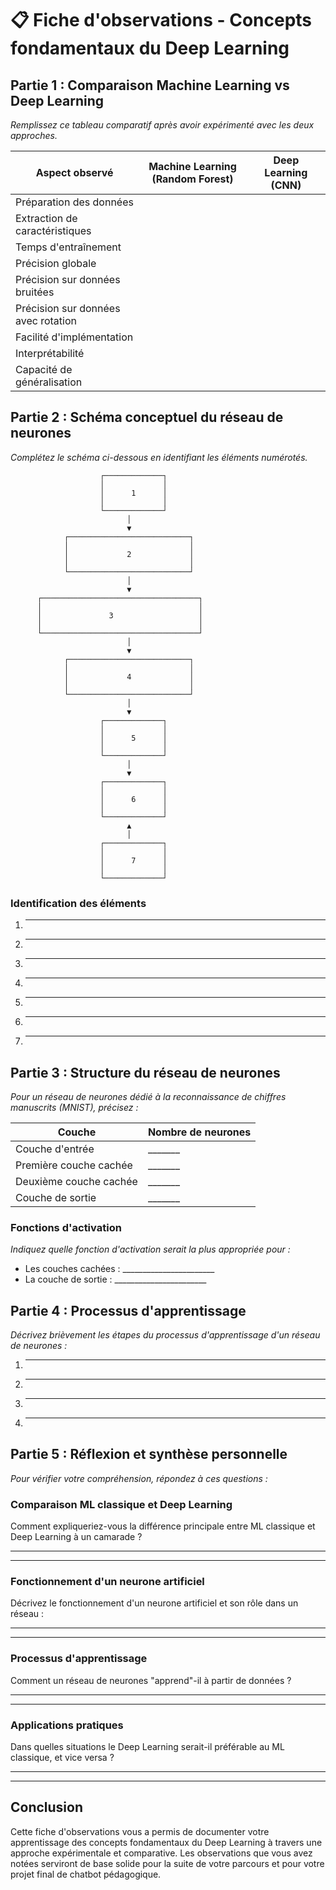 # 📋 Fiche d'observations - Concepts fondamentaux du Deep Learning


## Partie 1 : Comparaison Machine Learning vs Deep Learning

*Remplissez ce tableau comparatif après avoir expérimenté avec les deux approches.*

| Aspect observé | Machine Learning (Random Forest) | Deep Learning (CNN) |
|----------------|----------------------------------|---------------------|
| Préparation des données | | |
| Extraction de caractéristiques | | |
| Temps d'entraînement | | |
| Précision globale | | |
| Précision sur données bruitées | | |
| Précision sur données avec rotation | | |
| Facilité d'implémentation | | |
| Interprétabilité | | |
| Capacité de généralisation | | |

## Partie 2 : Schéma conceptuel du réseau de neurones

*Complétez le schéma ci-dessous en identifiant les éléments numérotés.*

```
                    ┌─────────────┐
                    │             │
                    │      1      │
                    │             │
                    └─────────────┘
                          │
                          ▼
            ┌───────────────────────────┐
            │                           │
            │             2             │
            │                           │
            └───────────────────────────┘
                          │
                          ▼
      ┌───────────────────────────────────┐
      │                                   │
      │               3                   │
      │                                   │
      └───────────────────────────────────┘
                          │
                          ▼
            ┌───────────────────────────┐
            │                           │
            │             4             │
            │                           │
            └───────────────────────────┘
                          │
                          ▼
                    ┌─────────────┐
                    │             │
                    │      5      │
                    │             │
                    └─────────────┘
                          │
                          ▼
                    ┌─────────────┐
                    │             │
                    │      6      │
                    │             │
                    └─────────────┘
                          ▲
                          │
                    ┌─────────────┐
                    │             │
                    │      7      │
                    │             │
                    └─────────────┘
```

### Identification des éléments

1. ________________________________
2. ________________________________
3. ________________________________
4. ________________________________
5. ________________________________
6. ________________________________
7. ________________________________

## Partie 3 : Structure du réseau de neurones

*Pour un réseau de neurones dédié à la reconnaissance de chiffres manuscrits (MNIST), précisez :*

| Couche | Nombre de neurones |
|--------|-------------------|
| Couche d'entrée | _______ |
| Première couche cachée | _______ |
| Deuxième couche cachée | _______ |
| Couche de sortie | _______ |

### Fonctions d'activation

*Indiquez quelle fonction d'activation serait la plus appropriée pour :*

- Les couches cachées : _______________________
- La couche de sortie : _______________________

## Partie 4 : Processus d'apprentissage

*Décrivez brièvement les étapes du processus d'apprentissage d'un réseau de neurones :*

1. _________________________________________________________________

2. _________________________________________________________________

3. _________________________________________________________________

4. _________________________________________________________________

## Partie 5 : Réflexion et synthèse personnelle

*Pour vérifier votre compréhension, répondez à ces questions :*

### Comparaison ML classique et Deep Learning

Comment expliqueriez-vous la différence principale entre ML classique et Deep Learning à un camarade ?

_________________________________________________________________

_________________________________________________________________

### Fonctionnement d'un neurone artificiel

Décrivez le fonctionnement d'un neurone artificiel et son rôle dans un réseau :

_________________________________________________________________

_________________________________________________________________

### Processus d'apprentissage

Comment un réseau de neurones "apprend"-il à partir de données ?

_________________________________________________________________

_________________________________________________________________

### Applications pratiques

Dans quelles situations le Deep Learning serait-il préférable au ML classique, et vice versa ?

_________________________________________________________________

_________________________________________________________________

## Conclusion

Cette fiche d'observations vous a permis de documenter votre apprentissage des concepts fondamentaux du Deep Learning à travers une approche expérimentale et comparative. Les observations que vous avez notées serviront de base solide pour la suite de votre parcours et pour votre projet final de chatbot pédagogique.
